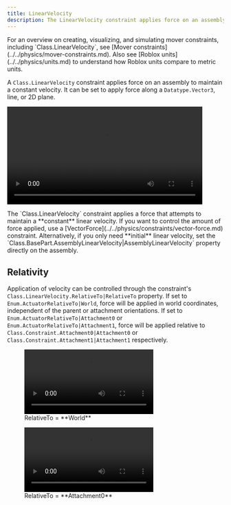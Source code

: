 ```yaml
---
title: LinearVelocity
description: The LinearVelocity constraint applies force on an assembly to maintain a constant velocity along a 3D vector, line, or 2D plane.
---
```


<Alert severity="info">
For an overview on creating, visualizing, and simulating mover constraints, including `Class.LinearVelocity`, see [Mover constraints](../../physics/mover-constraints.md). Also see [Roblox&nbsp;units](../../physics/units.md) to understand how Roblox units compare to metric units.
</Alert>

A `Class.LinearVelocity` constraint applies force on an assembly to maintain a constant velocity. It can be set to apply force along a `Datatype.Vector3`, line, or 2D&nbsp;plane.

<video controls src="../../assets/physics/constraints/LinearVelocity-Demo.mp4" width="90%" alt="Demo video of LinearVelocity constraint"></video>

<Alert severity="warning">
The `Class.LinearVelocity` constraint applies a force that attempts to maintain a **constant** linear velocity. If you want to control the amount of force applied, use a [VectorForce](../../physics/constraints/vector-force.md) constraint. Alternatively, if you only need **initial** linear velocity, set the `Class.BasePart.AssemblyLinearVelocity|AssemblyLinearVelocity` property directly on the assembly.
</Alert>

## Relativity

Application of velocity can be controlled through the constraint's `Class.LinearVelocity.RelativeTo|RelativeTo` property. If set to `Enum.ActuatorRelativeTo|World`, force will be applied in world coordinates, independent of the parent or attachment orientations. If set to `Enum.ActuatorRelativeTo|Attachment0` or `Enum.ActuatorRelativeTo|Attachment1`, force will be applied relative to `Class.Constraint.Attachment0|Attachment0` or `Class.Constraint.Attachment1|Attachment1` respectively.

<GridContainer numColumns="2">
  <figure>
    <video controls src="../../assets/physics/constraints/LinearVelocity-RelativeTo-World.mp4" alt="Video showing relative behavior set to world space"></video>
    <figcaption>RelativeTo = **World**</figcaption>
  </figure>
  <figure>
    <video controls src="../../assets/physics/constraints/LinearVelocity-RelativeTo-Attachment0.mp4" alt="Video showing relative behavior set to Attachment0"></video>
    <figcaption>RelativeTo = **Attachment0**</figcaption>
  </figure>
</GridContainer>
